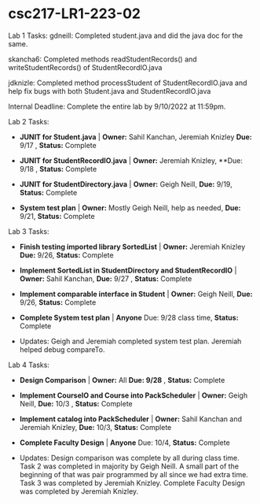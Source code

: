 # csc217-LR1-223-02

Lab 1 Tasks:
gdneill: Completed student.java and did the java doc for the same.

skancha6: Completed methods readStudentRecords() and writeStudentRecords() of StudentRecordIO.java

jdknizle: Completed method processStudent of StudentRecordIO.java and help fix bugs with both Student.java and StudentRecordIO.java

Internal Deadline: Complete the entire lab by 9/10/2022 at 11:59pm.

Lab 2 Tasks:
- **JUNIT for Student.java** | **Owner:** Sahil Kanchan, Jeremiah Knizley **Due:** 9/17 , **Status:** Complete

- **JUNIT for StudentRecordIO.java** | **Owner:** Jeremiah Knizley, **Due: 9/18 , **Status:** Complete

- **JUNIT for StudentDirectory.java** | **Owner:** Geigh Neill, **Due:** 9/19, **Status:** Complete

- **System test plan** | **Owner:** Mostly Geigh Neill, help as needed, **Due:** 9/21, **Status:** Complete

Lab 3 Tasks:
- **Finish testing imported library SortedList** | **Owner:** Jeremiah Knizley **Due:** 9/26, **Status:** Complete

- **Implement SortedList in StudentDirectory and StudentRecordIO** | **Owner:** Sahil Kanchan, **Due:** 9/27 , **Status:** Complete

- **Implement comparable interface in Student** | **Owner:** Geigh Neill, **Due:** 9/26, **Status:** Complete

- **Complete System test plan** | **Anyone** Due: 9/28 class time, **Status:** Complete
- Updates: Geigh and Jeremiah completed system test plan. Jeremiah helped debug compareTo.

Lab 4 Tasks:
- **Design Comparison** | **Owner:** All **Due: 9/28** , **Status:** Complete

- **Implement CourseIO and Course into PackScheduler** | **Owner:** Geigh Neill, **Due:** 10/3 , **Status:** Complete

- **Implement catalog into PackScheduler** | **Owner:** Sahil Kanchan and Jeremiah Knizley, **Due:** 10/3, **Status:** Complete

- **Complete Faculty Design** | **Anyone** Due: 10/4, **Status:** Complete

- Updates: Design comparison was complete by all during class time. Task 2 was completed in majority by Geigh Neill. A small part of the beginning of that was pair programmed by all since we had extra time. Task 3 was completed by Jeremiah Knizley. Complete Faculty Design was completed by Jeremiah Knizley.
